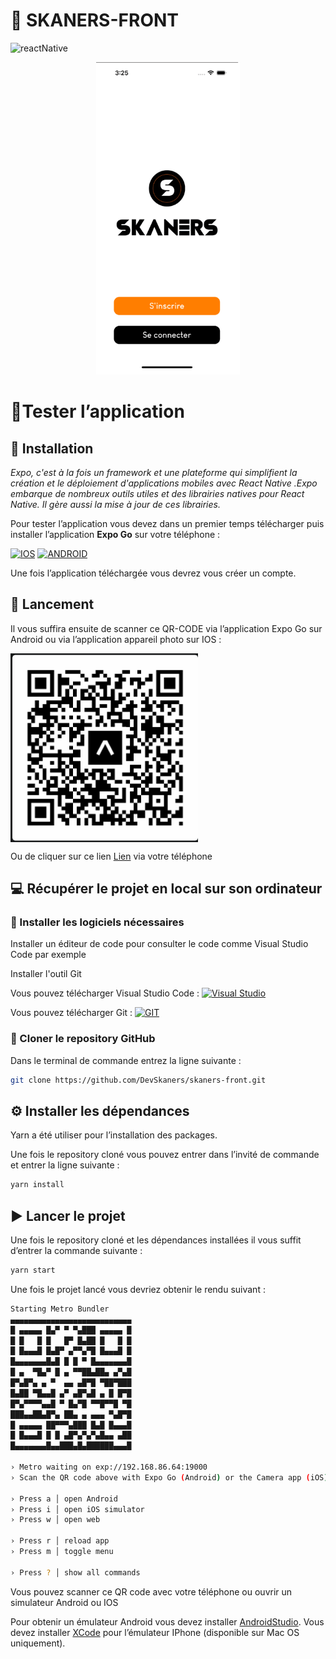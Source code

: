# 👟 SKANERS-FRONT

![reactNative](https://img.shields.io/badge/React_Native-20232A?style=for-the-badge&logo=react&logoColor=61DAFB)

  <p align=center>
  <img height=500 src="./assets/Images/GIF14.gif" alt="gif"/>
   </p>
   

# 🤳Tester l’application

## 💽 Installation

_Expo, c'est à la fois un framework et une plateforme qui simplifient la création et le déploiement d'applications mobiles avec React Native .Expo embarque de nombreux outils utiles et des librairies natives pour React Native. Il gère aussi la mise à jour de ces librairies._

Pour tester l’application vous devez dans un premier temps télécharger puis installer l’application **Expo Go** sur votre téléphone :

[![IOS](https://img.shields.io/badge/iOS-000000?style=for-the-badge&logo=ios&logoColor=white)](https://itunes.apple.com/app/apple-store/id982107779) [![ANDROID](https://img.shields.io/badge/Android-3DDC84?style=for-the-badge&logo=android&logoColor=white)](https://play.google.com/store/apps/details?id=host.exp.exponent&referrer=www&pli=1)

Une fois l’application téléchargée vous devrez vous créer un compte.

## 📲 Lancement

Il vous suffira ensuite de scanner ce QR-CODE via l’application Expo Go sur Android ou via l’application appareil photo sur IOS :



<aside>
<img align="center" width=300 src="./assets/QRcode.png"/ alt="qrcode"/>

</aside>

Ou de cliquer sur ce lien [Lien](exp://exp.host/@mathiasb/Skaners?release-channel=default) 
via votre téléphone

## 💻 Récupérer le projet en local sur son ordinateur

### 💽 Installer les logiciels nécessaires

Installer un éditeur de code pour consulter le code comme Visual Studio Code par exemple

Installer l'outil Git

Vous pouvez télécharger Visual Studio Code : [![Visual Studio](https://badgen.net/badge/icon/visualstudio?icon=visualstudio&label)](https://code.visualstudio.com/download)

Vous pouvez télécharger Git : [![GIT](https://img.shields.io/badge/GIT-E44C30?style=for-the-badge&logo=git&logoColor=white)](https://git-scm.com/downloads)

### 📁 Cloner le repository GitHub

Dans le terminal de commande entrez la ligne suivante :

```bash
git clone https://github.com/DevSkaners/skaners-front.git
```

## ⚙️ Installer les dépendances

Yarn a été utiliser pour l’installation des packages.

Une fois le repository cloné vous pouvez entrer dans l’invité de commande et entrer la ligne suivante :

```bash
yarn install
```

## ▶︎ Lancer le projet

Une fois le repository cloné et les dépendances installées il vous suffit d’entrer la commande suivante :

```bash
yarn start
```

Une fois le projet lancé vous devriez obtenir le rendu suivant :

```bash
Starting Metro Bundler
▄▄▄▄▄▄▄▄▄▄▄▄▄▄▄▄▄▄▄▄▄▄▄▄▄▄▄
█ ▄▄▄▄▄ █▄▀ ▀ ▀▄███ ▄▄▄▄▄ █
█ █   █ █   █▀ █▄██ █   █ █
█ █▄▄▄█ █▄█▀ ▄▀▀▄▀█ █▄▄▄█ █
█▄▄▄▄▄▄▄█▄█ █ █ ▀ █▄▄▄▄▄▄▄█
█ ▄  ▀█▄▀ █ ▄ ▀▀██▄██▄ ▄▀▄█
█▀▄█▀▄ ▄ ▀  ▄▄ ▄█▀█ ▀██▀███
█▄██ ▀█▄▄█ ▄▀ ▄█▀▄█ ▄ █ █▀█
█▀▄▀▀▀▀▄▄█ ▀ █▄▀█ ▀▀█▀▀█ ▀█
███▄▄██▄█▀▄ ██▄ ▄ ▄▄▄ ▀▄█▀█
█ ▄▄▄▄▄ ██▀▀▀▄███ █▄█ █▄▄▄█
█ █▄▄▄█ █ █ ▄█▀▄▀▄▀▄█▄▄ ▄██
█▄▄▄▄▄▄▄█▄▄███▄█▄██████▄▄▄█

› Metro waiting on exp://192.168.86.64:19000
› Scan the QR code above with Expo Go (Android) or the Camera app (iOS)

› Press a │ open Android
› Press i │ open iOS simulator
› Press w │ open web

› Press r │ reload app
› Press m │ toggle menu

› Press ? │ show all commands
```

Vous pouvez scanner ce QR code avec votre téléphone ou ouvrir un simulateur Android ou IOS

Pour obtenir un émulateur Android vous devez installer [AndroidStudio](https://developer.android.com/studio). Vous devez installer [XCode](https://apps.apple.com/fr/app/xcode/id497799835?mt=12) pour l’émulateur IPhone (disponible sur Mac OS uniquement).
